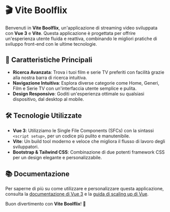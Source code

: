 # 🎬 Vite Boolflix

Benvenuti in **Vite Boolflix**, un'applicazione di streaming video sviluppata con **Vue 3** e **Vite**. Questa applicazione è progettata per offrire un'esperienza utente fluida e reattiva, combinando le migliori pratiche di sviluppo front-end con le ultime tecnologie.

## 🚀 Caratteristiche Principali

- **Ricerca Avanzata**: Trova i tuoi film e serie TV preferiti con facilità grazie alla nostra barra di ricerca intuitiva.
- **Navigazione Intuitiva**: Esplora diverse categorie come Home, Generi, Film e Serie TV con un'interfaccia utente semplice e pulita.
- **Design Responsivo**: Goditi un'esperienza ottimale su qualsiasi dispositivo, dal desktop al mobile.

## 🛠️ Tecnologie Utilizzate

- **Vue 3**: Utilizziamo le Single File Components (SFCs) con la sintassi `<script setup>`, per un codice più pulito e manutenibile.
- **Vite**: Un build tool moderno e veloce che migliora il flusso di lavoro degli sviluppatori.
- **Bootstrap & Tailwind CSS**: Combinazione di due potenti framework CSS per un design elegante e personalizzabile.

## 📚 Documentazione

Per saperne di più su come utilizzare e personalizzare questa applicazione, consulta la [documentazione di Vue 3](https://v3.vuejs.org/api/sfc-script-setup.html#sfc-script-setup) e la [guida di scaling up di Vue](https://vuejs.org/guide/scaling-up/tooling.html#ide-support).

Buon divertimento con **Vite Boolflix**! 🎉

